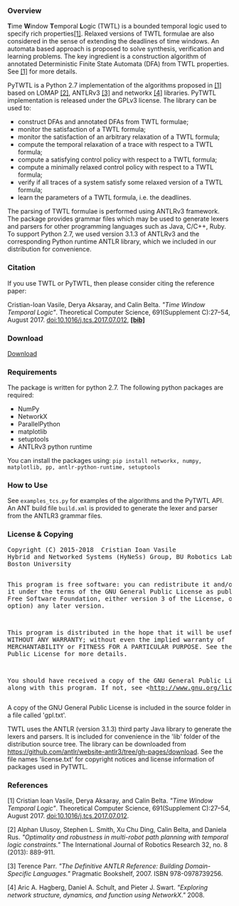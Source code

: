 <h3>Overview</h3>
<strong>T</strong>ime <strong>W</strong>indow <strong>T</strong>emporal <strong>L</strong>ogic (TWTL) is a bounded temporal logic used to specify rich properties<a href="#1">[1]</a>. Relaxed versions of TWTL formulae are also considered in the sense of extending the deadlines of time windows. An automata based approach is proposed to solve synthesis, verification and learning problems. The key ingredient is a construction algorithm of annotated Deterministic Finite State Automata (DFA) from TWTL properties. See <a href="#1">[1]</a> for more details.

PyTWTL is a Python 2.7 implementation of the algorithms proposed in <a href="#1">[1]</a> based on LOMAP <a href="#2">[2]</a>, ANTLRv3 <a href="#3">[3]</a> and networkx <a href="#4">[4]</a> libraries. PyTWTL implementation is released under the GPLv3 license.
The library can be used to:
<ul type="square">
    <li>construct DFAs and annotated DFAs from TWTL formulae;</li>
    <li>monitor the satisfaction of a TWTL formula;</li>
    <li>monitor the satisfaction of an arbitrary relaxation of a TWTL formula;</li>
    <li>compute the temporal relaxation of a trace with respect to a TWTL formula;</li>
    <li>compute a satisfying control policy with respect to a TWTL formula;</li>
    <li>compute a minimally relaxed control policy with respect to a TWTL formula;</li>
    <li>verify if all traces of a system satisfy some relaxed version of a TWTL formula;</li>
    <li>learn the parameters of a TWTL formula, i.e. the deadlines.</li>
</ul>

The parsing of TWTL formulae is performed using ANTLRv3 framework. The package provides grammar files which may be used to generate lexers and parsers for other programming languages such as Java, C/C++, Ruby. To support Python 2.7, we used version 3.1.3 of ANTLRv3 and the corresponding Python runtime ANTLR library, which we included in our distribution for convenience.

<h3>Citation</h3>
If you use TWTL or PyTWTL, then please consider citing the reference paper:

Cristian-Ioan Vasile, Derya Aksaray, and Calin Belta. <em>"Time Window Temporal Logic"</em>. Theoretical Computer Science, 691(Supplement C):27–54, August 2017. <a href="https://doi.org/10.1016/j.tcs.2017.07.012" target="_blank">doi:10.1016/j.tcs.2017.07.012</a>,
<a href="https://cristianvasile.com/sites/default/files/articole/TCS_2017.bib" target="_blank"><strong>[bib]</strong></a>

<h3>Download</h3>
<a href="https://github.com/wasserfeder/twtl.git" target="_blank">Download</a>

<h3>Requirements</h3>
The package is written for python 2.7. The following python packages are required:
<ul type="square">
    <li>NumPy</li>
    <li>NetworkX</li>
    <li>ParallelPython</li>
    <li>matplotlib</li>
    <li>setuptools</li>
    <li>ANTLRv3 python runtime</li>
</ul>
You can install the packages using:
<code>pip install networkx, numpy, matplotlib, pp, antlr-python-runtime, setuptools</code>

<h3>How to Use</h3>
See <code>examples_tcs.py</code> for examples of the algorithms and the PyTWTL API.
An ANT build file <code>build.xml</code> is provided to generate the lexer and parser from the ANTLR3 grammar files.

<h3>License & Copying</h3>
<pre>Copyright (C) 2015-2018  Cristian Ioan Vasile <cvasile@mit.edu>
Hybrid and Networked Systems (HyNeSs) Group, BU Robotics Lab,
Boston University

This program is free software: you can redistribute it and/or modify
it under the terms of the GNU General Public License as published by
the Free Software Foundation, either version 3 of the License, or
(at your option) any later version.

This program is distributed in the hope that it will be useful,
but WITHOUT ANY WARRANTY; without even the implied warranty of
MERCHANTABILITY or FITNESS FOR A PARTICULAR PURPOSE.  See the
GNU General Public License for more details.

You should have received a copy of the GNU General Public License
along with this program.  If not, see &lt;http://www.gnu.org/licenses/&gt;.
</pre>

A copy of the GNU General Public License is included in the source folder in a file called 'gpl.txt'.

TWTL uses the ANTLR (version 3.1.3) third party Java library to generate the lexers and parsers. It is included for convenience in the 'lib' folder of the distribution source tree. The library can be downloaded from <a href="https://github.com/antlr/website-antlr3/tree/gh-pages/download" target="_blank">https://github.com/antlr/website-antlr3/tree/gh-pages/download</a>.
See the file names 'license.txt' for copyright notices and license information of packages used in PyTWTL.

<h3>References</h3>
<p id="1">[1] Cristian Ioan Vasile, Derya Aksaray, and Calin Belta. <em>"Time Window Temporal Logic"</em>. Theoretical Computer Science, 691(Supplement C):27–54, August 2017. <a href="https://doi.org/10.1016/j.tcs.2017.07.012" target="_blank">doi:10.1016/j.tcs.2017.07.012</a>.</p>
<p id="2">[2] Alphan Ulusoy, Stephen L. Smith, Xu Chu Ding, Calin Belta, and Daniela Rus. <em>"Optimality and robustness in multi-robot path planning with temporal logic constraints."</em> The International Journal of Robotics Research 32, no. 8 (2013): 889-911.</p>
<p id="3">[3] Terence Parr. <em>"The Definitive ANTLR Reference: Building Domain-Specific Languages."</em> Pragmatic Bookshelf, 2007. ISBN 978-0978739256.</p>
<p id="4">[4] Aric A. Hagberg, Daniel A. Schult, and Pieter J. Swart. <em>"Exploring network structure, dynamics, and function using NetworkX."</em> 2008.</p>
<!-- p id="5">[5] </p>
<p id="6">[6] </p -->
